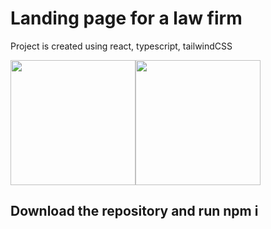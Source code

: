# Landing page for a law firm

Project is created using react, typescript, tailwindCSS

<img src="https://user-images.githubusercontent.com/62358513/226196790-582014d7-8c60-4833-9b80-188bd2ac35a9.JPG" style="max-width: 200px; height: 200px;"><img src="https://user-images.githubusercontent.com/62358513/226196860-21e87860-d9df-474f-b268-5a125b0d7c28.JPG" style="max-width: 200px; height: 200px;">


## Download the repository and run npm i
